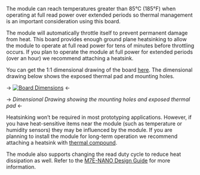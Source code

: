 The module can reach temperatures greater than 85&deg;C (185&deg;F) when operating at full read power over extended periods so thermal management is an important consideration using this board. 

The module will automatically throttle itself to prevent permanent damage from heat. This board provides enough ground plane heatsinking to allow the module to operate at full read power for tens of minutes before throttling occurs. If you plan to operate the module at full power for extended periods (over an hour) we recommend attaching a heatsink. 

You can get the 1:1 dimensional drawing of the board [here](https://cdn.sparkfun.com/assets/f/c/d/5/3/Simultaneous_RFID_Reader_3.3V-Dimensions1.png). The dimensional drawing below shows the exposed thermal pad and mounting holes. 

-> [![Board Dimensions](https://cdn.sparkfun.com/r/600-600/assets/f/c/d/5/3/Simultaneous_RFID_Reader_3.3V-Dimensions1.png)](https://cdn.sparkfun.com/assets/f/c/d/5/3/Simultaneous_RFID_Reader_3.3V-Dimensions1.png) <-

-> *Dimensional Drawing showing the mounting holes and exposed thermal pad* <-

Heatsinking won’t be required in most prototyping applications. However, if you have heat-sensitive items near the module (such as temperature or humidity sensors) they may be influenced by the module. If you are planning to install the module for long-term operation we recommend attaching a heatsink with [thermal compound](https://www.sparkfun.com/products/9599).

The module also supports changing the read duty cycle to reduce heat dissipation as well. Refer to the [M7E-NANO Design Guide](https://cdn.sparkfun.com/assets/learn_tutorials/6/1/3/Nano_Design_Guide_rev01E.pdf) for more information.




